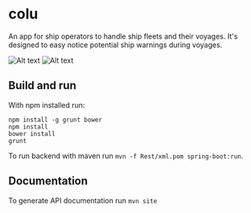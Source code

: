 # colu

An app for ship operators to handle ship fleets and their voyages. It's designed to easy notice potential ship warnings during voyages.

![Alt text](https://github.com/yerdal/colu/tree/master/styles/images/ipadview.png "Ipad view")
![Alt text](https://github.com/yerdal/colu/tree/master/styles/images/iphoneview.png "Iphone view")


## Build and run

With npm installed run:

	npm install -g grunt bower
	npm install
	bower install
	grunt

To run backend with maven run `mvn -f Rest/xml.pom spring-boot:run`.

## Documentation

To generate API documentation run `mvn site`

